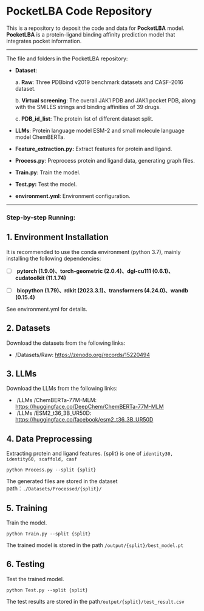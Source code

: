 # **PocketLBA** Code Repository

This is a repository to deposit the code and data for **PocketLBA** model. **PocketLBA** is a protein-ligand binding affinity prediction model that integrates pocket information.

---

The file and folders in the PocketLBA repository:

- **Dataset**: 

  a. **Raw**: Three PDBbind v2019 benchmark  datasets and CASF-2016 dataset.

  b. **Virtual screening**: The overall JAK1 PDB and JAK1 pocket PDB, along with the SMILES strings and binding affinities of 39 drugs.

  c. **PDB_id_list**: The protein list of different dataset split.

- **LLMs**: Protein language model ESM-2 and small molecule language model ChemBERTa.

- **Feature_extraction.py:** Extract features for protein and ligand.

- **Process.py**: Preprocess protein and ligand data, generating graph files.

- **Train.py**:  Train the model.

- **Test.py:** Test the model.

- **environment.yml**: Environment configuration.

---



### **Step-by-step Running:**

## 1. Environment Installation

It is recommended to use the conda environment (python 3.7), mainly installing the following dependencies:

- [ ] ​		**pytorch (1.9.0)、torch-geometric (2.0.4)、dgl-cu111 (0.6.1)、cudatoolkit (11.1.74)**

- [ ] ​		**biopython (1.79)、rdkit (2023.3.1)、transformers (4.24.0)、wandb (0.15.4)**

See environment.yml for details.



## 2. Datasets

Download the datasets from the following links:

-  /Datasets/Raw:  https://zenodo.org/records/15220494

  

## 3. LLMs

Download the LLMs from the following links:

- ​		/LLMs /ChemBERTa-77M-MLM:  https://huggingface.co/DeepChem/ChemBERTa-77M-MLM
- ​		/LLMs /ESM2_t36_3B_UR50D:  https://huggingface.co/facebook/esm2_t36_3B_UR50D



## 4. Data Preprocessing

Extracting protein and ligand features. {split} is one of `identity30, identity60, scaffold, casf`

```
python Process.py --split {split} 
```

The generated files are stored in the dataset path：`./Datasets/Processed/{split}/`



## 5.  Training

Train the model.

```
python Train.py --split {split} 
```

The trained model is stored in the path `/output/{split}/best_model.pt`



## 6. Testing

Test the trained model.

```
python Test.py --split {split} 
```

The test results are stored in the path`/output/{split}/test_result.csv`

